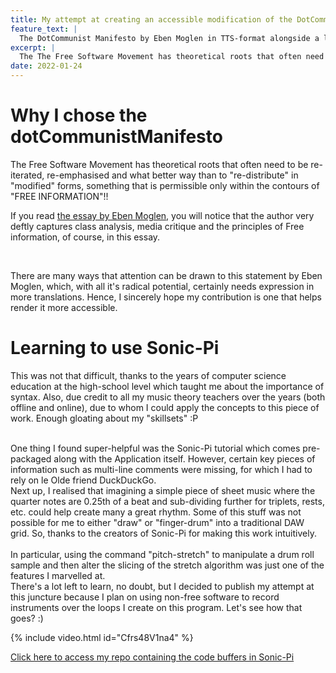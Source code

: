 ```yaml
---
title: My attempt at creating an accessible modification of the DotCommunist Manifesto
feature_text: |
  The DotCommunist Manifesto by Eben Moglen in TTS-format alongside a live-coded audio
excerpt: |
  The The Free Software Movement has theoretical roots that often need to be re-iterated, re-emphasised and what better way than to "re-distribute" in "modified" forms, something that is permissible only within the contours of "FREE INFORMATION"!!
date: 2022-01-24
---
```


<h1> Why I chose the dotCommunistManifesto </h1>

<p>
The Free Software Movement has theoretical roots that often need to be re-iterated, re-emphasised and what better way than to "re-distribute" in "modified" forms, something that is permissible only within the contours of "FREE INFORMATION"!!

<br>

If you read <a href = "http://moglen.law.columbia.edu/publications/dcm.html"> the essay by Eben Moglen,</a> you will notice that the author very deftly captures class analysis, media critique and the principles of Free information, of course, in this essay. 

<br>

There are many ways that attention can be drawn to this statement by Eben Moglen, which, with all it's radical potential, certainly needs expression in more translations. Hence, I sincerely hope my contribution is one that helps render it more accessible. 
      

<h1>Learning to use Sonic-Pi</h1>
    
<p>
This was not that difficult, thanks to the years of computer science education at the high-school level which taught me about the importance of syntax. Also, due credit to all my music theory teachers over the years (both offline and online),
due to whom I could apply the concepts to this piece of work. Enough gloating about my "skillsets" :P </p>
<br>
One thing I found super-helpful was the Sonic-Pi tutorial which comes pre-packaged along with the Application itself. However, certain key pieces of information such as multi-line comments were missing, for which I had to rely on le Olde friend DuckDuckGo.
<br>
Next up, I realised that imagining a simple piece of sheet music where the quarter notes are 0.25th of a beat and sub-dividing further for triplets, rests, etc. could help create many a great rhythm. Some of this stuff was not possible for me to either "draw" or "finger-drum" into a traditional DAW grid. So, thanks to the creators of Sonic-Pi for making this work intuitively.
<br>
<br> 
In particular, using the command "pitch-stretch" to manipulate a drum roll sample and then alter the slicing of the stretch algorithm was just one of the features I marvelled at.
<br>
There's a lot left to learn, no doubt, but I decided to publish my attempt at this juncture because I plan on using non-free software to record instruments over the loops I create on this program. Let's see how that goes? :)
</p>


<!-- more -->

{% include video.html id="Cfrs48V1na4" %}

[Click here to access my repo containing the code buffers in Sonic-Pi](https://github.com/sankalpsrv/dcmanifesto-sonicpi)

